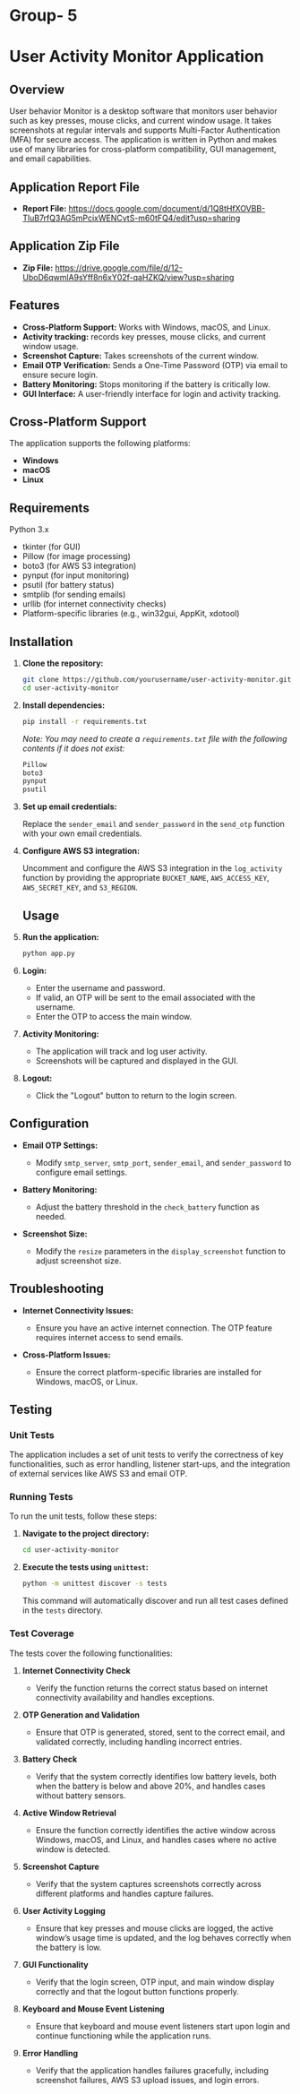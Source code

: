 # Group- 5


# User Activity Monitor Application

## Overview
User behavior Monitor is a desktop software that monitors user behavior such as key presses, mouse clicks, and current window usage. It takes screenshots at regular intervals and supports Multi-Factor Authentication (MFA) for secure access. The application is written in Python and makes use of many libraries for cross-platform compatibility, GUI management, and email capabilities.

## Application Report File
- **Report File:** https://docs.google.com/document/d/1Q8tHfXOVBB-TluB7rfQ3AG5mPcixWENCvtS-m60tFQ4/edit?usp=sharing

## Application Zip File
- **Zip File:** https://drive.google.com/file/d/12-UboD6qwmlA9sYff8n6xY02f-qaHZKQ/view?usp=sharing

## Features
- **Cross-Platform Support:** Works with Windows, macOS, and Linux.
- **Activity tracking:** records key presses, mouse clicks, and current window usage.
- **Screenshot Capture:** Takes screenshots of the current window.
- **Email OTP Verification:** Sends a One-Time Password (OTP) via email to ensure secure login.
- **Battery Monitoring:** Stops monitoring if the battery is critically low.
- **GUI Interface:** A user-friendly interface for login and activity tracking.


## Cross-Platform Support
The application supports the following platforms:
- **Windows**
- **macOS**
- **Linux**

## Requirements
Python 3.x
- tkinter (for GUI)
- Pillow (for image processing)
- boto3 (for AWS S3 integration)
- pynput (for input monitoring)
- psutil (for battery status)
- smtplib (for sending emails)
- urllib (for internet connectivity checks)
- Platform-specific libraries (e.g., win32gui, AppKit, xdotool)

## Installation

1. **Clone the repository:**

    ```sh
    git clone https://github.com/yourusername/user-activity-monitor.git
    cd user-activity-monitor
    ```

2. **Install dependencies:**

    ```sh
    pip install -r requirements.txt
    ```

   *Note: You may need to create a `requirements.txt` file with the following contents if it does not exist:*

    ```txt
    Pillow
    boto3
    pynput
    psutil
    ```

3. **Set up email credentials:**

    Replace the `sender_email` and `sender_password` in the `send_otp` function with your own email credentials.

4. **Configure AWS S3 integration:**

    Uncomment and configure the AWS S3 integration in the `log_activity` function by providing the appropriate `BUCKET_NAME`, `AWS_ACCESS_KEY`, `AWS_SECRET_KEY`, and `S3_REGION`.
   ## Usage

1. **Run the application:**

    ```sh
    python app.py
    ```

2. **Login:**

   - Enter the username and password.
   - If valid, an OTP will be sent to the email associated with the username.
   - Enter the OTP to access the main window.

3. **Activity Monitoring:**

   - The application will track and log user activity.
   - Screenshots will be captured and displayed in the GUI.

4. **Logout:**

   - Click the "Logout" button to return to the login screen.

## Configuration

- **Email OTP Settings:**
  - Modify `smtp_server`, `smtp_port`, `sender_email`, and `sender_password` to configure email settings.

- **Battery Monitoring:**
  - Adjust the battery threshold in the `check_battery` function as needed.

- **Screenshot Size:**
  - Modify the `resize` parameters in the `display_screenshot` function to adjust screenshot size.

## Troubleshooting

- **Internet Connectivity Issues:**
  - Ensure you have an active internet connection. The OTP feature requires internet access to send emails.

- **Cross-Platform Issues:**
  - Ensure the correct platform-specific libraries are installed for Windows, macOS, or Linux.

## Testing

### Unit Tests

The application includes a set of unit tests to verify the correctness of key functionalities, such as error handling, listener start-ups, and the integration of external services like AWS S3 and email OTP.

### Running Tests

To run the unit tests, follow these steps:

1. **Navigate to the project directory:**

    ```sh
    cd user-activity-monitor
    ```

2. **Execute the tests using `unittest`:**

    ```sh
    python -m unittest discover -s tests
    ```

    This command will automatically discover and run all test cases defined in the `tests` directory.

### Test Coverage

The tests cover the following functionalities:

1. **Internet Connectivity Check**
   - Verify the function returns the correct status based on internet connectivity availability and handles exceptions.

2. **OTP Generation and Validation**
   - Ensure that OTP is generated, stored, sent to the correct email, and validated correctly, including handling incorrect entries.

3. **Battery Check**
   - Verify that the system correctly identifies low battery levels, both when the battery is below and above 20%, and handles cases without battery sensors.

4. **Active Window Retrieval**
   - Ensure the function correctly identifies the active window across Windows, macOS, and Linux, and handles cases where no active window is detected.

5. **Screenshot Capture**
   - Verify that the system captures screenshots correctly across different platforms and handles capture failures.

6. **User Activity Logging**
   - Ensure that key presses and mouse clicks are logged, the active window’s usage time is updated, and the log behaves correctly when the battery is low.

7. **GUI Functionality**
   - Verify that the login screen, OTP input, and main window display correctly and that the logout button functions properly.

8. **Keyboard and Mouse Event Listening**
   - Ensure that keyboard and mouse event listeners start upon login and continue functioning while the application runs.

9. **Error Handling**
   - Verify that the application handles failures gracefully, including screenshot failures, AWS S3 upload issues, and login errors.






